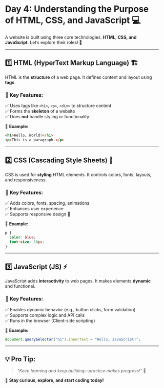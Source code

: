 # **Day 4: Understanding the Purpose of HTML, CSS, and JavaScript 💻**

A website is built using three core technologies: **HTML, CSS, and JavaScript**. Let’s explore their roles! 🚀  

---

## **1️⃣ HTML (HyperText Markup Language) 🏗️**  
HTML is the **structure** of a web page. It defines content and layout using **tags**.  

### 🔹 **Key Features:**  
✅ Uses tags like `<h1>`, `<p>`, `<div>` to structure content  
✅ Forms the **skeleton** of a website  
✅ Does **not** handle styling or functionality  

📌 **Example:**  
```html
<h1>Hello, World!</h1>
<p>This is a paragraph.</p>
```

---

## **2️⃣ CSS (Cascading Style Sheets) 🎨**  
CSS is used for **styling** HTML elements. It controls colors, fonts, layouts, and responsiveness.  

### 🔹 **Key Features:**  
✅ Adds colors, fonts, spacing, animations  
✅ Enhances user experience  
✅ Supports responsive design 📱  

📌 **Example:**  
```css
p {
  color: blue;
  font-size: 18px;
}
```

---

## **3️⃣ JavaScript (JS) ⚡**  
JavaScript adds **interactivity** to web pages. It makes elements **dynamic** and functional.  

### 🔹 **Key Features:**  
✅ Enables dynamic behavior (e.g., button clicks, form validation)  
✅ Supports complex logic and API calls  
✅ Runs in the browser (Client-side scripting)  

📌 **Example:**  
```javascript
document.querySelector("h1").innerText = "Hello, JavaScript!";
```

---

## 💡 **Pro Tip:**  
> _"Keep learning and keep building—practice makes progress!"_ 💪  

🚀 **Stay curious, explore, and start coding today!**  
